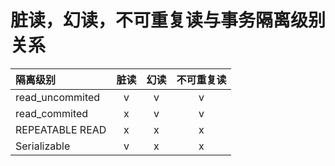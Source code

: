 # 脏读，幻读，不可重复读与事务隔离级别关系
| 隔离级别 | 脏读 | 幻读 | 不可重复读 |
| :--| :---: | :------: |:------: | 
| read_uncommited | v | v | v |  
| read_commited   | x | v | v | 
| REPEATABLE READ | x | x | x | 
| Serializable    | v | x | x | 


